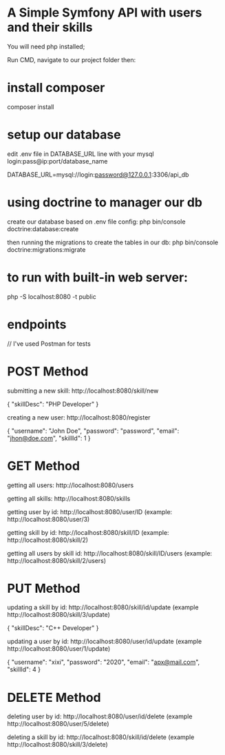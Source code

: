 # A Simple Symfony API with users and their skills 

You will need php installed;

Run CMD,
navigate to our project folder then:

# install composer
composer install

# setup our database

edit .env file in DATABASE_URL line with your mysql login:pass@ip:port/database_name 

DATABASE_URL=mysql://login:password@127.0.0.1:3306/api_db

# using doctrine to manager our db
create our database based on .env file config:
php bin/console doctrine:database:create

then running the migrations to create the tables in our db:
php bin/console doctrine:migrations:migrate

# to run with built-in web server:
php -S localhost:8080 -t public

# endpoints 
// I've used Postman for tests

# POST Method
submitting a new skill: http://localhost:8080/skill/new

{
    "skillDesc": "PHP Developer"
}

creating a new user: http://localhost:8080/register

{
    "username": "John Doe",
    "password": "password",
    "email": "jhon@doe.com",
    "skillId": 1
}

# GET Method 
getting all users: http://localhost:8080/users

getting all skills: http://localhost:8080/skills

getting user by id: http://localhost:8080/user/ID (example: http://localhost:8080/user/3)

getting skill by id: http://localhost:8080/skill/ID (example: http://localhost:8080/skill/2)

getting all users by skill id: http://localhost:8080/skill/ID/users (example: http://localhost:8080/skill/2/users)

# PUT Method
updating a skill by id: http://localhost:8080/skill/id/update (example http://localhost:8080/skill/3/update)

{
    "skillDesc": "C++ Developer"
}


updating a user by id: http://localhost:8080/user/id/update (example http://localhost:8080/user/1/update)

{
    "username": "xixi",
    "password": "2020",
    "email": "apx@mail.com",
    "skillId": 4
}

# DELETE Method
deleting user by id: http://localhost:8080/user/id/delete (example http://localhost:8080/user/5/delete) 

deleting a skill by id: http://localhost:8080/skill/id/delete (example http://localhost:8080/skill/3/delete)




